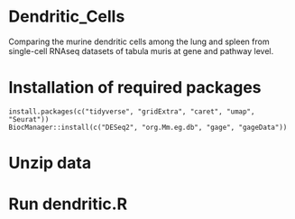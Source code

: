 # Dendritic_Cells
Comparing the murine dendritic cells among the lung and spleen from single-cell RNAseq datasets of tabula muris at gene and pathway level.

# Installation of required packages 
```{r }
install.packages(c("tidyverse", "gridExtra", "caret", "umap", "Seurat"))
BiocManager::install(c("DESeq2", "org.Mm.eg.db", "gage", "gageData"))
```
# Unzip data
# Run dendritic.R
